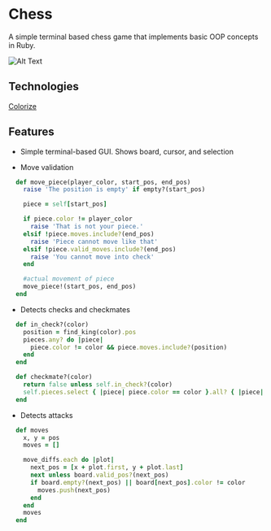 # Chess

A simple terminal based chess game that implements basic OOP concepts in Ruby. 

![Alt Text](https://i.imgur.com/75WrbK2.gif)

## Technologies

[Colorize](https://github.com/fazibear/colorize) 

## Features

* Simple terminal-based GUI. Shows board, cursor, and selection

* Move validation

```ruby
  def move_piece(player_color, start_pos, end_pos)
    raise 'The position is empty' if empty?(start_pos)

    piece = self[start_pos]

    if piece.color != player_color
      raise 'That is not your piece.'
    elsif !piece.moves.include?(end_pos)
      raise 'Piece cannot move like that'
    elsif !piece.valid_moves.include?(end_pos)
      raise 'You cannot move into check'
    end

    #actual movement of piece
    move_piece!(start_pos, end_pos)
  end
```

* Detects checks and checkmates

```ruby
  def in_check?(color)
    position = find_king(color).pos
    pieces.any? do |piece|
      piece.color != color && piece.moves.include?(position)
    end
  end
```

```ruby
  def checkmate?(color)
    return false unless self.in_check?(color)
    self.pieces.select { |piece| piece.color == color }.all? { |piece| piece.valid_moves.empty? }
  end
```

* Detects attacks

```ruby
  def moves
    x, y = pos
    moves = []

    move_diffs.each do |plot|
      next_pos = [x + plot.first, y + plot.last]
      next unless board.valid_pos?(next_pos)
      if board.empty?(next_pos) || board[next_pos].color != color
        moves.push(next_pos)
      end
    end
    moves
  end
```
